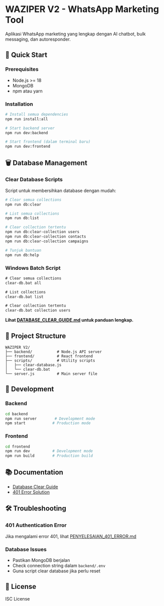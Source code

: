 # WAZIPER V2 - WhatsApp Marketing Tool

Aplikasi WhatsApp marketing yang lengkap dengan AI chatbot, bulk messaging, dan autoresponder.

## 🚀 Quick Start

### Prerequisites
- Node.js >= 18
- MongoDB
- npm atau yarn

### Installation
```bash
# Install semua dependencies
npm run install:all

# Start backend server
npm run dev:backend

# Start frontend (dalam terminal baru)
npm run dev:frontend
```

## 🗑️ Database Management

### Clear Database Scripts
Script untuk membersihkan database dengan mudah:

```bash
# Clear semua collections
npm run db:clear

# List semua collections
npm run db:list

# Clear collection tertentu
npm run db:clear-collection users
npm run db:clear-collection contacts
npm run db:clear-collection campaigns

# Tunjuk bantuan
npm run db:help
```

### Windows Batch Script
```cmd
# Clear semua collections
clear-db.bat all

# List collections
clear-db.bat list

# Clear collection tertentu
clear-db.bat collection users
```

**Lihat [DATABASE_CLEAR_GUIDE.md](./DATABASE_CLEAR_GUIDE.md) untuk panduan lengkap.**

## 📁 Project Structure

```
WAZIPER V2/
├── backend/           # Node.js API server
├── frontend/          # React frontend
├── scripts/           # Utility scripts
│   ├── clear-database.js
│   └── clear-db.bat
└── server.js          # Main server file
```

## 🔧 Development

### Backend
```bash
cd backend
npm run server        # Development mode
npm start            # Production mode
```

### Frontend
```bash
cd frontend
npm run dev          # Development mode
npm run build        # Production build
```

## 📚 Documentation

- [Database Clear Guide](./DATABASE_CLEAR_GUIDE.md)
- [401 Error Solution](./PENYELESAIAN_401_ERROR.md)

## 🛠️ Troubleshooting

### 401 Authentication Error
Jika mengalami error 401, lihat [PENYELESAIAN_401_ERROR.md](./PENYELESAIAN_401_ERROR.md)

### Database Issues
- Pastikan MongoDB berjalan
- Check connection string dalam `backend/.env`
- Guna script clear database jika perlu reset

## 📄 License

ISC License
